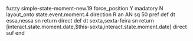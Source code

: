 fuzzy simple-state-moment-new.19
   force_position Y
   madatory N
   layout_onto state.event.moment.4
   direction R
   an AN
   sq 50
   pref 
   def 
    dt essa,nessa
    sn 
    return 
    direct 
   def 
    dt sexta,sexta-feira
    sn 
    return [interact.state.moment.date,$this-sexta,interact.state.moment.date]
    direct 
   suf 
end
